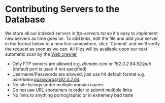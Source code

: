 # Contributing Servers to the Database

We store all our indexed servers in *ftp-servers.txt* so it's easy to implement new servers as time goes on. To add links, edit the file and add your server in the format below to a new line somewhere, click 'Commit' and we'll verify the request as soon as we can. All files will be available upon our next automatic scan by the [Web crawler](https://github.com/HerbL27/Web-Crawler)

- Only FTP servers are allowed e.g. *domain.com* or *192.0.2.64:52/pub* (default port is used if not specified) 
- Username/Passwords are allowed, just use hh default format e.g. *username:password@192.0.2.64*
- No site listings under multiple domain names
- Do not use URL shorteners in order to submit multiple links
- No links to anything pornographic or in extremely bad taste